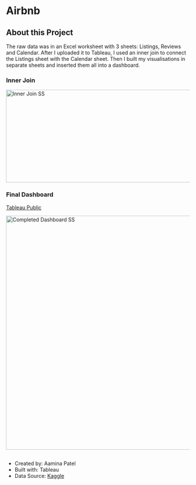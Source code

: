 # Airbnb


## About this Project
The raw data was in an Excel worksheet with 3 sheets: Listings, Reviews and Calendar. After I uploaded it to Tableau, I used an inner join to connect the Listings sheet with the Calendar sheet. Then I built my visualisations in separate sheets and inserted them all into a dashboard.

### Inner Join

<img width="783" height="253" alt="Inner Join SS" src="https://github.com/user-attachments/assets/224acb03-1f2c-4503-9154-e4119646c789" />


### Final Dashboard
[Tableau Public](https://public.tableau.com/app/profile/aamina.patel5997/viz/TableauProject_17409298258400/Dashboard1)

<img width="1280" height="639" alt="Completed Dashboard SS" src="https://github.com/user-attachments/assets/7bd328c0-2351-4327-ade5-a391adba170e" />


##
- Created by: Aamina Patel
- Built with: Tableau
- Data Source: [Kaggle](https://www.kaggle.com/datasets/alexanderfreberg/airbnb-listings-2016-dataset)
